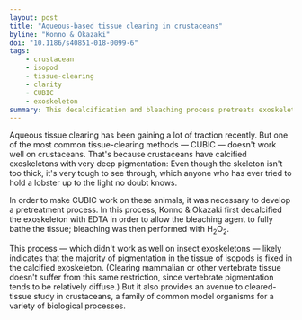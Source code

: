 ```yaml
---
layout: post
title: "Aqueous-based tissue clearing in crustaceans"
byline: "Konno & Okazaki"
doi: "10.1186/s40851-018-0099-6"
tags:
    - crustacean
    - isopod
    - tissue-clearing
    - clarity
    - CUBIC
    - exoskeleton
summary: This decalcification and bleaching process pretreats exoskeleton-bearing creatures for tissue-clearing processes like CUBIC.
---
```


Aqueous tissue clearing has been gaining a lot of traction recently. But one of the most common tissue-clearing methods — CUBIC — doesn't work well on crustaceans. That's because crustaceans have calcified exoskeletons with very deep pigmentation: Even though the skeleton isn't too thick, it's very tough to see through, which anyone who has ever tried to hold a lobster up to the light no doubt knows.

In order to make CUBIC work on these animals, it was necessary to develop a pretreatment process. In this process, Konno & Okazaki first decalcified the exoskeleton with EDTA in order to allow the bleaching agent to fully bathe the tissue; bleaching was then performed with H<sub>2</sub>O<sub>2</sub>.

This process — which didn't work as well on insect exoskeletons — likely indicates that the majority of pigmentation in the tissue of isopods is fixed in the calcified exoskeleton. (Clearing mammalian or other vertebrate tissue doesn't suffer from this same restriction, since vertebrate pigmentation tends to be relatively diffuse.) But it also provides an avenue to cleared-tissue study in crustaceans, a family of common model organisms for a variety of biological processes.
